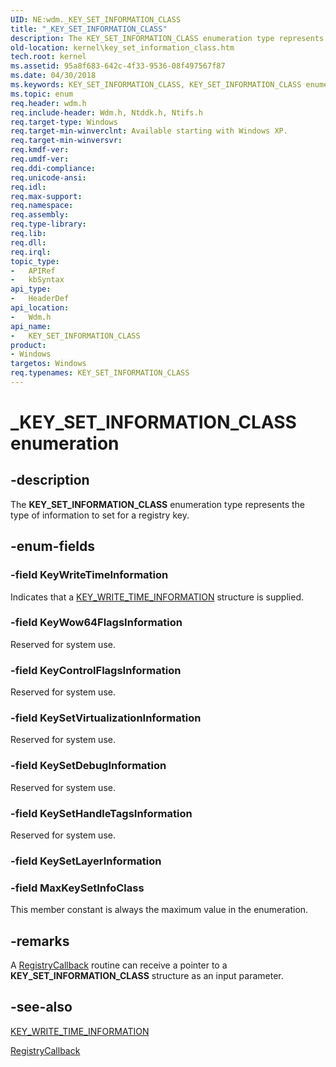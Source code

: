 ```yaml
---
UID: NE:wdm._KEY_SET_INFORMATION_CLASS
title: "_KEY_SET_INFORMATION_CLASS"
description: The KEY_SET_INFORMATION_CLASS enumeration type represents the type of information to set for a registry key.
old-location: kernel\key_set_information_class.htm
tech.root: kernel
ms.assetid: 95a8f683-642c-4f33-9536-08f497567f87
ms.date: 04/30/2018
ms.keywords: KEY_SET_INFORMATION_CLASS, KEY_SET_INFORMATION_CLASS enumeration [Kernel-Mode Driver Architecture], KeyControlFlagsInformation, KeySetDebugInformation, KeySetHandleTagsInformation, KeySetVirtualizationInformation, KeyWow64FlagsInformation, KeyWriteTimeInformation, MaxKeySetInfoClass, _KEY_SET_INFORMATION_CLASS, kernel.key_set_information_class, sysenum_b2121228-e221-424c-8e84-cd213d91716b.xml, wdm/KEY_SET_INFORMATION_CLASS, wdm/KeyControlFlagsInformation, wdm/KeySetDebugInformation, wdm/KeySetHandleTagsInformation, wdm/KeySetVirtualizationInformation, wdm/KeyWow64FlagsInformation, wdm/KeyWriteTimeInformation, wdm/MaxKeySetInfoClass
ms.topic: enum
req.header: wdm.h
req.include-header: Wdm.h, Ntddk.h, Ntifs.h
req.target-type: Windows
req.target-min-winverclnt: Available starting with Windows XP.
req.target-min-winversvr: 
req.kmdf-ver: 
req.umdf-ver: 
req.ddi-compliance: 
req.unicode-ansi: 
req.idl: 
req.max-support: 
req.namespace: 
req.assembly: 
req.type-library: 
req.lib: 
req.dll: 
req.irql: 
topic_type:
-	APIRef
-	kbSyntax
api_type:
-	HeaderDef
api_location:
-	Wdm.h
api_name:
-	KEY_SET_INFORMATION_CLASS
product:
- Windows
targetos: Windows
req.typenames: KEY_SET_INFORMATION_CLASS
---
```


# _KEY_SET_INFORMATION_CLASS enumeration


## -description


The <b>KEY_SET_INFORMATION_CLASS</b> enumeration type represents the type of information to set for a registry key.


## -enum-fields




### -field KeyWriteTimeInformation

Indicates that a <a href="https://msdn.microsoft.com/library/windows/hardware/ff554226">KEY_WRITE_TIME_INFORMATION</a> structure is supplied.


### -field KeyWow64FlagsInformation

Reserved for system use.


### -field KeyControlFlagsInformation

Reserved for system use.


### -field KeySetVirtualizationInformation

Reserved for system use.


### -field KeySetDebugInformation

Reserved for system use.


### -field KeySetHandleTagsInformation

Reserved for system use.


### -field KeySetLayerInformation


### -field MaxKeySetInfoClass

This member constant is always the maximum value in the enumeration.


## -remarks



A <a href="https://msdn.microsoft.com/library/windows/hardware/ff560903">RegistryCallback</a> routine can receive a pointer to a <b>KEY_SET_INFORMATION_CLASS</b> structure as an input parameter.




## -see-also




<a href="https://msdn.microsoft.com/library/windows/hardware/ff554226">KEY_WRITE_TIME_INFORMATION</a>



<a href="https://msdn.microsoft.com/library/windows/hardware/ff560903">RegistryCallback</a>
 

 

